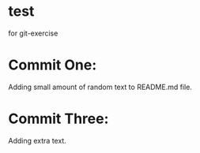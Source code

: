 # test
for git-exercise

# Commit One:
Adding small amount of random text to README.md file.

# Commit Three:
Adding extra text.